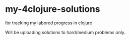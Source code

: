 my-4clojure-solutions
=====================

for tracking my labored progress in clojure

Will be uploading solutions to hard/medium problems only.

